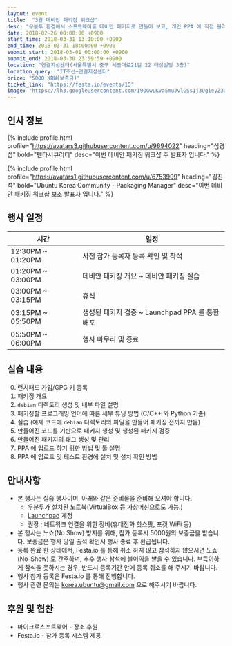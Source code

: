 ```yaml
---
layout: event
title:  "3월 데비안 패키징 워크샵"
desc: "우분투 환경에서 소프트웨어를 데비안 패키지로 만들어 보고, 개인 PPA 에 직접 올려보기도 하는 실습을 합니다"
date: 2018-02-26 00:00:00 +0900
start_time: 2018-03-31 13:10:00 +0900
end_time: 2018-03-31 18:00:00 +0900
submit_start: 2018-03-01 00:00:00 +0900
submit_end: 2018-03-30 23:59:59 +0900
location: "연결지성센터(서울특별시 중구 세종대로21길 22 태성빌딩 3층)"
location_query: "IT조선+연결지성센터"
price: "5000 KRW(보증금)"
ticket_link: "https://festa.io/events/15"
image: "https://lh3.googleusercontent.com/I9OGwLKVa5muJvlGSs1j3UgieyZ3UGoHpTWiPyx4bg8K1aym5EgYA37X3Kbf4iILYtn5htEVgD91NMJJNiPOHghjYDEgy5uOxo_3YL2jf7wrRM3buBmv1zyo4fr_pSxKicDz7PTGEOsvwGBYnzI1TeRdKyOkxPqgW-Uxl3dmJYlDyPAv4KbyboBh_VrHqhvS0TOMvEiAcQ34pd0dHy4CdMoSe7eTjK-36Y85H_CITtH9Ld8ELaZvnAgdGcCIJpeQ5GtEMVY9hpR9DC1yYKAZLvvWxuOU9VXFCwC7QaQnzV_TRV1lsqHSwYiJLGN-VVDGaKyIJzclkZiiwUaAmks1iFXJ78prUlN22oSS0NjbiV022xNcFVgrlFjpIHwq0062leQwqKYMXFRZAQknbwE81OM9mXAuussiXgOXWVKCF19_D2TMqlP_Rwh6tUssgBVuWyElu0n-O5_QhTd_6ZOh9oIBSUBoG66IbGfqXV3AaxrakwgfX5bCVs6Qs548lUMoAMOPShUoNX5Bh0DyklQsNFWxmoS_n_hZgvI6B0NmVAnKU7ZdmJ8ZcINMZoRK53C9Vj7BJPVCjHjhvuzmBZX_PLAVRvFepXOrcMLQCxvvY90VRZxRoIPTPlh5fks4Z2jH7BRn0-rPNhDaHawhBu9LzTJtMa_LBPcj=s1606-no"
---
```


## 연사 정보

  {% include profile.html
    profile="https://avatars3.githubusercontent.com/u/9694022"
    heading="심경섭" bold="펜타시큐리티"
    desc="이번 데비안 패키징 워크샵 주 발표자 입니다." %}

  {% include profile.html
    profile="https://avatars1.githubusercontent.com/u/6753999"
    heading="김진석" bold="Ubuntu Korea Community - Packaging Manager"
    desc="이번 데비안 패키징 워크샵 보조 발표자 입니다." %}

## 행사 일정

시간 | 일정
--- | ---
12:30PM ~ 01:20PM | 사전 참가 등록자 등록 확인 및 착석
01:20PM ~ 03:00PM | 데비안 패키징 개요 ~ 데비안 패키징 실습
03:00PM ~ 03:15PM | 휴식
03:15PM ~ 05:50PM | 생성된 패키지 검증 ~ Launchpad PPA 를 통한 배포
05:50PM ~ 06:00PM | 행사 마무리 및 종료

## 실습 내용

0. 런치패드 가입/GPG 키 등록
1. 패키징 개요
2. `debian` 디렉토리 생성 및 내부 파일 설명
3. 패키징할 프로그래밍 언어에 따른 세부 튜닝 방법 (C/C++ 와 Python 기준)
4. 실습 (예제 코드에 `debian` 디렉토리와 파일을 만들어 패키징 전까지 만듬)
5. 만들어진 코드를 기반으로 패키지 생성 및 생성된 패키지 검증
6. 만들어진 패키지의 태그 생성 및 관리
7. PPA 에 업로드 하기 위한 방법 및 툴 설명
8. PPA 에 업로드 및 테스트 환경에 설치 및 설치 확인 방법

## 안내사항
- 본 행사는 실습 행사이며, 아래와 같은 준비물을 준비해 오셔야 합니다.
  - 우분투가 설치된 노트북(VirtualBox 등 가상머신으로도 가능.)
  - [Launchpad](https://launchpad.net) 계정
  - 권장 : 네트워크 연결을 위한 장비(휴대전화 핫스팟, 포켓 WiFi 등)
- 본 행사는 노쇼(No Show) 방지를 위해, 참가 등록시 5000원의 보증금을 받습니다. 보증금은 행사 당일 출석 확인시 행사 종료 후 환급됩니다.
- 등록 완료 한 상태에서, Festa.io 를 통해 취소 하지 않고 참석하지 않으시면 노쇼(No-Show) 로 간주하며, 추후 행사 참석에 불이익을 받을 수 있습니다. 부득이하게 참석을 못하시는 경우, 반드시 등록기간 안에 등록 취소를 해 주시기 바랍니다.
- 행사 참가 등록은 Festa.io 를 통해 진행합니다.
- 행사 관련 문의는 korea.ubuntu@gmail.com 으로 해주시기 바랍니다.

## 후원 및 협찬
- 마이크로스프트웨어 - 장소 후원
- Festa.io - 참가 등록 시스템 제공

